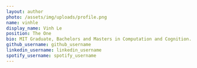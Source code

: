 ```yaml
---
layout: author
photo: /assets/img/uploads/profile.png
name: vinhle
display_name: Vinh Le
position: The One
bio: MIT Graduate, Bachelors and Masters in Computation and Cognition.  Passionate about AI and learning.
github_username: github_username
linkedin_username: linkedin_username
spotify_username: spotify_username
---
```


